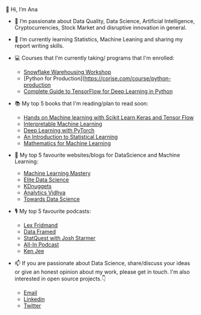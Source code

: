 👋 Hi, I’m Ana 

- 👀  I’m passionate about Data Quality, Data Science, Artificial Intelligence, Cryptocurrencies, Stock Market and disruptive innovation in general.

- 🌱  I’m currently learning Statistics, Machine Leaning and sharing my report writing skills.

- 💻  Courses that I'm currently taking/ programs that I'm enrolled:
    * [Snowflake Warehousing Workshop](https://learn.snowflake.com/tracks)
    * [Python for Production](https://corise.com/course/python-production
    * [Complete Guide to TensorFlow for Deep Learning in Python](https://www.udemy.com/course/complete-guide-to-tensorflow-for-deep-learning-with-python/learn/lecture/7798546?start=15#overview)
    
- 📚  My top 5 books that I'm reading/plan to read soon:
    * [Hands on Machine learning with Scikit Learn Keras and Tensor Flow](https://github.com/ageron/handson-ml2)
    * [Interpretable Machine Learning](https://christophm.github.io/interpretable-ml-book/)
    * [Deep Learning with PyTorch](https://pytorch.org/assets/deep-learning/Deep-Learning-with-PyTorch.pdf)
    * [An Introduction to Statistical Learning](https://static1.squarespace.com/static/5ff2adbe3fe4fe33db902812/t/6009dd9fa7bc363aa822d2c7/1611259312432/ISLR+Seventh+Printing.pdf)
    * [Mathematics for Machine Learning](https://gwthomas.github.io/docs/math4ml.pdf)
    
- 📰  My top 5 favourite websites/blogs for DataScience and Machine Learning:
    * [Machine Learning Mastery](https://machinelearningmastery.com/)
    * [Elite Data Science](https://elitedatascience.com/)
    * [KDnuggets](https://www.kdnuggets.com/)
    * [Analytics Vidhya](https://www.analyticsvidhya.com/)
    * [Towards Data Science](https://towardsdatascience.com/)

- 🎙️ My top 5 favourite podcasts:
   * [Lex Fridmand](https://www.youtube.com/user/lexfridman)
   * [Data Framed](https://www.youtube.com/playlist?list=PLjgj6kdf_snbWS6Ltl66CIIBNqVnOL_NR)
   * [StatQuest with Josh Starmer](https://www.youtube.com/channel/UCtYLUTtgS3k1Fg4y5tAhLbw)
   * [All-In Podcast](https://www.youtube.com/channel/UCESLZhusAkFfsNsApnjF_Cg)
   * [Ken Jee](https://www.youtube.com/channel/UCiT9RITQ9PW6BhXK0y2jaeg)
    
- 📫  If you are passionate about Data Science, share/discuss your ideas or give an honest opinion about my work, please get in touch.
I'm also interested in open source projects.👇
   * [Email](anasfmatias@protonmail.com)
   * [Linkedin](https://www.linkedin.com/in/anasfmatias/)
   * [Twitter](twitter.com/anasfmatias)
<!---
anasfmatias/anasfmatias is a ✨ special ✨ repository because its `README.md` (this file) appears on your GitHub profile.
You can click the Preview link to take a look at your changes.
--->
